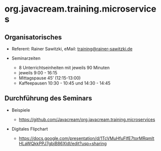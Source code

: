 # org.javacream.training.microservices

## Organisatorisches

* Referent: Rainer Sawitzki, eMail: training@rainer-sawitzki.de

* Seminarzeiten
  * 8 Unterrichtseinheiten mit jeweils 90 Minuten
  * jeweils 9:00 - 16:15
  * Mittagspause 45’ (12:15-13:00)
  * Kaffeepausen 10:30 - 10:45 und 14:30 - 14:45


## Durchführung des Seminars

* Beispiele
  * https://github.com/Javacream/org.javacream.training.microservices

* Digitales Flipchart
  * https://docs.google.com/presentation/d/1TcVMuHfuFlfE7torMRqmItHLaWQkkPPJ7gbjB86XldI/edit?usp=sharing
